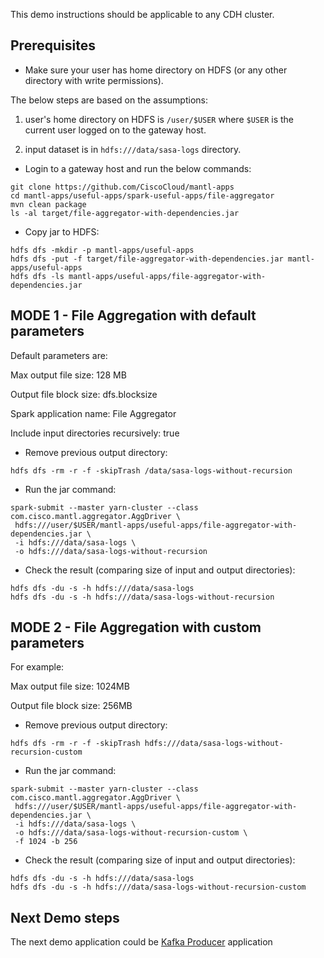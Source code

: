 This demo instructions should be applicable to any CDH cluster.

## Prerequisites

* Make sure your user has home directory on HDFS (or any other directory with write permissions).

The below steps are based on the assumptions:

1) user's home directory on HDFS is `/user/$USER` where `$USER` is the current user logged on to the gateway host.

2) input dataset is in `hdfs:///data/sasa-logs` directory.

* Login to a gateway host and run the below commands:

```
git clone https://github.com/CiscoCloud/mantl-apps
cd mantl-apps/useful-apps/spark-useful-apps/file-aggregator
mvn clean package
ls -al target/file-aggregator-with-dependencies.jar
```

* Copy jar to HDFS:

```
hdfs dfs -mkdir -p mantl-apps/useful-apps
hdfs dfs -put -f target/file-aggregator-with-dependencies.jar mantl-apps/useful-apps
hdfs dfs -ls mantl-apps/useful-apps/file-aggregator-with-dependencies.jar
```

## MODE 1 - File Aggregation with default parameters

Default parameters are:

Max output file size: 128 MB

Output file block size: dfs.blocksize

Spark application name: File Aggregator

Include input directories recursively: true

* Remove previous output directory:

```
hdfs dfs -rm -r -f -skipTrash /data/sasa-logs-without-recursion
```

* Run the jar command:

```
spark-submit --master yarn-cluster --class com.cisco.mantl.aggregator.AggDriver \
 hdfs:///user/$USER/mantl-apps/useful-apps/file-aggregator-with-dependencies.jar \
 -i hdfs:///data/sasa-logs \
 -o hdfs:///data/sasa-logs-without-recursion
```

* Check the result (comparing size of input and output directories):

```
hdfs dfs -du -s -h hdfs:///data/sasa-logs
hdfs dfs -du -s -h hdfs:///data/sasa-logs-without-recursion
```

## MODE 2 - File Aggregation with custom parameters

For example:

Max output file size: 1024MB

Output file block size: 256MB

* Remove previous output directory:

```
hdfs dfs -rm -r -f -skipTrash hdfs:///data/sasa-logs-without-recursion-custom
```

* Run the jar command:

```
spark-submit --master yarn-cluster --class com.cisco.mantl.aggregator.AggDriver \
 hdfs:///user/$USER/mantl-apps/useful-apps/file-aggregator-with-dependencies.jar \
 -i hdfs:///data/sasa-logs \
 -o hdfs:///data/sasa-logs-without-recursion-custom \
 -f 1024 -b 256 
```

* Check the result (comparing size of input and output directories):

```
hdfs dfs -du -s -h hdfs:///data/sasa-logs
hdfs dfs -du -s -h hdfs:///data/sasa-logs-without-recursion-custom
```

## Next Demo steps

The next demo application could be [Kafka Producer](https://github.com/CiscoCloud/mantl-apps/blob/master/demo-apps/hadoop-demo-apps/fs-kafka-producer/DEMO-INSTRUCTIONS-CDH.md) application

